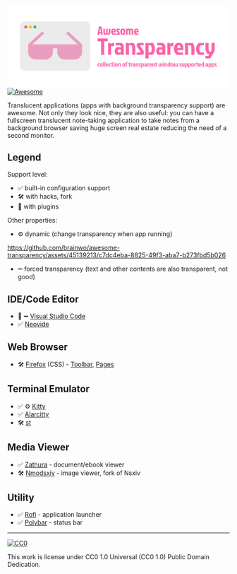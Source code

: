 ![Awesome Transparency](./logo.png)
[![Awesome](https://awesome.re/badge-flat2.svg)](https://awesome.re)

Translucent applications (apps with background transparency support) are awesome. Not only they look nice, they are also useful: you can have a fullscreen translucent note-taking application to take notes from a background browser saving huge screen real estate reducing the need of a second monitor.

## Legend

Support level:

- ✅ built-in configuration support
- 🛠️ with hacks, fork
- 🧩 with plugins

Other properties:

- ⚙️ dynamic (change transparency when app running)

https://github.com/brainwo/awesome-transparency/assets/45139213/c7dc4eba-8825-49f3-aba7-b273fbd5b026

- ➖ forced transparency (text and other contents are also transparent, not good)

## IDE/Code Editor

- 🧩 ➖ [Visual Studio Code](https://code.visualstudio.com/)
- ✅ [Neovide](https://neovide.dev/)

## Web Browser

- 🛠️ [Firefox](https://www.mozilla.org/en-US/firefox/new/) (CSS) - [Toolbar](https://gist.github.com/nicman23/40ca521d4ff216cf6c7a2a2d7e6d8027), [Pages](https://www.reddit.com/r/FirefoxCSS/comments/1etangp/the_new_way_to_have_transparency_in_new_tab/)

## Terminal Emulator

- ✅ ⚙️ [Kitty](https://sw.kovidgoyal.net/kitty/)
- ✅ [Alarcitty](https://alacritty.org/)
- 🛠️ [st](https://st.suckless.org/)

## Media Viewer

- ✅ [Zathura](https://pwmt.org/projects/zathura/) - document/ebook viewer
- 🛠️ [Nmodsxiv](https://github.com/brainwo/nmodsxiv) - image viewer, fork of Nsxiv

## Utility

- ✅ [Rofi](https://davatorium.github.io/rofi/) - application launcher
- ✅ [Polybar](https://polybar.github.io/) - status bar

---

[![CC0](http://mirrors.creativecommons.org/presskit/buttons/88x31/svg/cc-zero.svg)](https://creativecommons.org/publicdomain/zero/1.0/)

This work is license under CC0 1.0 Universal (CC0 1.0) Public Domain Dedication.
